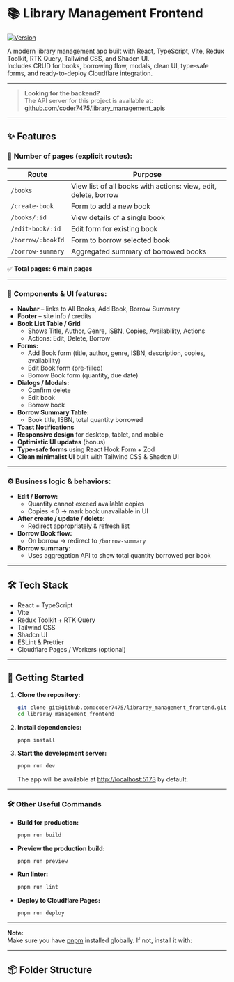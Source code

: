 # 📚 Library Management Frontend

[![Version](https://img.shields.io/badge/version-v1.0.0-blue)](https://github.com/coder7475/libraray_management_frontend/releases/tag/v1.0.0)

A modern library management app built with React, TypeScript, Vite, Redux Toolkit, RTK Query, Tailwind CSS, and Shadcn UI.  
Includes CRUD for books, borrowing flow, modals, clean UI, type-safe forms, and ready-to-deploy Cloudflare integration.

---

> **Looking for the backend?**  
> The API server for this project is available at:  
> [github.com/coder7475/library_management_apis](https://github.com/coder7475/library_management_apis)

---

## ✨ Features

### 📄 **Number of pages (explicit routes):**

| Route             | Purpose                                                         |
| ----------------- | --------------------------------------------------------------- |
| `/books`          | View list of all books with actions: view, edit, delete, borrow |
| `/create-book`    | Form to add a new book                                          |
| `/books/:id`      | View details of a single book                                   |
| `/edit-book/:id`  | Edit form for existing book                                     |
| `/borrow/:bookId` | Form to borrow selected book                                    |
| `/borrow-summary` | Aggregated summary of borrowed books                            |

✅ **Total pages:** **6 main pages**

---

### 🧩 **Components & UI features:**

- **Navbar** – links to All Books, Add Book, Borrow Summary
- **Footer** – site info / credits
- **Book List Table / Grid**
  - Shows Title, Author, Genre, ISBN, Copies, Availability, Actions
  - Actions: Edit, Delete, Borrow
- **Forms:**
  - Add Book form (title, author, genre, ISBN, description, copies, availability)
  - Edit Book form (pre-filled)
  - Borrow Book form (quantity, due date)
- **Dialogs / Modals:**
  - Confirm delete
  - Edit book
  - Borrow book
- **Borrow Summary Table:**
  - Book title, ISBN, total quantity borrowed
- **Toast Notifications**
- **Responsive design** for desktop, tablet, and mobile
- **Optimistic UI updates** (bonus)
- **Type-safe forms** using React Hook Form + Zod
- **Clean minimalist UI** built with Tailwind CSS & Shadcn UI

---

### ⚙ **Business logic & behaviors:**

- **Edit / Borrow:**
  - Quantity cannot exceed available copies
  - Copies ≤ 0 → mark book unavailable in UI
- **After create / update / delete:**
  - Redirect appropriately & refresh list
- **Borrow Book flow:**
  - On borrow → redirect to `/borrow-summary`
- **Borrow summary:**
  - Uses aggregation API to show total quantity borrowed per book

---

## 🛠 **Tech Stack**

- React + TypeScript
- Vite
- Redux Toolkit + RTK Query
- Tailwind CSS
- Shadcn UI
- ESLint & Prettier
- Cloudflare Pages / Workers (optional)

---

## 🚀 **Getting Started**

1. **Clone the repository:**

   ```bash
   git clone git@github.com:coder7475/libraray_management_frontend.git
   cd libraray_management_frontend
   ```

2. **Install dependencies:**

   ```bash
   pnpm install
   ```

3. **Start the development server:**
   ```bash
   pnpm run dev
   ```
   The app will be available at [http://localhost:5173](http://localhost:5173) by default.

---

### 🛠️ **Other Useful Commands**

- **Build for production:**

  ```bash
  pnpm run build
  ```

- **Preview the production build:**

  ```bash
  pnpm run preview
  ```

- **Run linter:**

  ```bash
  pnpm run lint
  ```

- **Deploy to Cloudflare Pages:**
  ```bash
  pnpm run deploy
  ```

---

**Note:**  
Make sure you have [pnpm](https://pnpm.io/) installed globally. If not, install it with:

---

## 📦 **Folder Structure**
